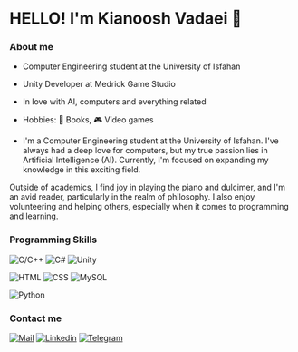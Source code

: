 # HELLO! I'm Kianoosh Vadaei 👋

### About me
 
  - Computer Engineering student at the University of Isfahan 
  - Unity Developer at Medrick Game Studio
  - In love with AI, computers and everything related
  - Hobbies: :closed_book: Books, :video_game: Video games

  - I'm a Computer Engineering student at the University of Isfahan. I've always had a deep love for computers, but my true passion lies in Artificial Intelligence (AI). Currently, I'm focused on expanding my knowledge in this exciting field.

Outside of academics, I find joy in playing the piano and dulcimer, and I'm an avid reader, particularly in the realm of philosophy. I also enjoy volunteering and helping others, especially when it comes to programming and learning.

### Programming Skills

![C/C++](https://img.shields.io/badge/-C/C++-00599C?style=for-the-badge&logo=C&logoColor=white)
![C#](https://img.shields.io/badge/-CSharp-239120?style=for-the-badge&logo=c-sharp&logoColor=white)
![Unity](https://img.shields.io/badge/-Unity-000000?style=for-the-badge&logo=unity&logoColor=white)

![HTML](https://img.shields.io/badge/-HTML-E34F26?style=for-the-badge&logo=html5&logoColor=white)
![CSS](https://img.shields.io/badge/-CSS-1572B6?style=for-the-badge&logo=css3&logoColor=white)
![MySQL](https://img.shields.io/badge/-MySQL-4479A1?style=for-the-badge&logo=mysql&logoColor=white)

![Python](https://img.shields.io/badge/-Python-3776AB?style=for-the-badge&logo=python&logoColor=white)

### Contact me

[![Mail](https://img.shields.io/badge/-Mail-D14836?style=for-the-badge&logo=Gmail&logoColor=white)](mailto:kia.vadaei@gmail.com)
[![Linkedin](https://img.shields.io/badge/-LinkedIn-blue?style=for-the-badge&logo=Linkedin&logoColor=white)](https://www.linkedin.com/in/kianoosh-vadaei-0aa58611b//)
[![Telegram](https://img.shields.io/badge/-Telegram-26A5E4?style=for-the-badge&logo=Telegram&logoColor=white)](https://t.me/kiavadaei)
